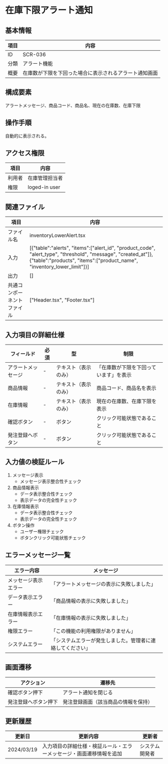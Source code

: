 # 在庫下限アラート通知

## 基本情報
| 項目 | 内容 |
|------|------|
| ID | SCR-036 |
| 分類 | アラート機能 |
| 概要 | 在庫数が下限を下回った場合に表示されるアラート通知画面 |

## 構成要素
アラートメッセージ、商品コード、商品名、現在の在庫数、在庫下限

## 操作手順
自動的に表示される。

## アクセス権限
| 項目 | 内容 |
|------|------|
| 利用者 | 在庫管理担当者 |
| 権限 | loged-in user |

## 関連ファイル
| 項目 | 内容 |
|------|------|
| ファイル名 | inventoryLowerAlert.tsx |
| 入力 | [{\"table\":\"alerts\", \"items\":[\"alert_id\", \"product_code\", \"alert_type\", \"threshold\", \"message\", \"created_at\"]}, {\"table\":\"products\", \"items\":[\"product_name\", \"inventory_lower_limit\"]}] |
| 出力 | [] |
| 共通コンポーネントファイル | [\"Header.tsx\", \"Footer.tsx\"] |

## 入力項目の詳細仕様
| フィールド | 必須 | 型 | 制限 |
|------------|------|-----|------|
| アラートメッセージ | - | テキスト（表示のみ） | 「在庫数が下限を下回っています」を表示 |
| 商品情報 | - | テキスト（表示のみ） | 商品コード、商品名を表示 |
| 在庫情報 | - | テキスト（表示のみ） | 現在の在庫数、在庫下限を表示 |
| 確認ボタン | - | ボタン | クリック可能状態であること |
| 発注登録へボタン | - | ボタン | クリック可能状態であること |

## 入力値の検証ルール
1. メッセージ表示
   - メッセージ表示整合性チェック
2. 商品情報表示
   - データ表示整合性チェック
   - 表示データの完全性チェック
3. 在庫情報表示
   - データ表示整合性チェック
   - 表示データの完全性チェック
4. ボタン操作
   - ユーザー権限チェック
   - ボタンクリック可能状態チェック

## エラーメッセージ一覧
| エラー内容 | メッセージ |
|------------|------------|
| メッセージ表示エラー | 「アラートメッセージの表示に失敗しました」 |
| データ表示エラー | 「商品情報の表示に失敗しました」 |
| 在庫情報表示エラー | 「在庫情報の表示に失敗しました」 |
| 権限エラー | 「この機能の利用権限がありません」 |
| システムエラー | 「システムエラーが発生しました。管理者に連絡してください」 |

## 画面遷移
| アクション | 遷移先 |
|------------|--------|
| 確認ボタン押下 | アラート通知を閉じる |
| 発注登録へボタン押下 | 発注登録画面（該当商品の情報を保持） |

## 更新履歴
| 更新日 | 更新内容 | 更新者 |
|--------|----------|--------|
| 2024/03/19 | 入力項目の詳細仕様・検証ルール・エラーメッセージ・画面遷移情報を追加 | システム開発者 |
